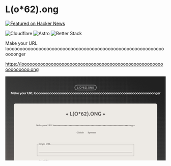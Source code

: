 # L(o*62).ong

<a href="https://news.ycombinator.com/item?id=40543196">
  <img
    style="width: 250px; height: 54px;" width="250" height="54"
    alt="Featured on Hacker News"
    src="https://hackernews-badge.vercel.app/api?id=40543196"
  />
</a>

![Cloudflare](https://img.shields.io/badge/Cloudflare-F69652?style=flat&logo=cloudflare&logoColor=white)
![Astro](https://img.shields.io/badge/Astro-BC52EE?style=flat&logo=astro&logoColor=white)
![Better Stack](https://uptime.betterstack.com/status-badges/v1/monitor/1cwe5.svg)

Make your URL looooooooooooooooooooooooooooooooooooooooooooooooooooooooooooooonger

<https://loooooooooooooooooooooooooooooooooooooooooooooooooooooooooooooo.ong>

![Banner](./public/banner.png)
